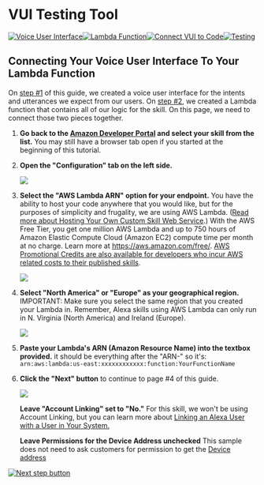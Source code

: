 # VUI Testing Tool
[![Voice User Interface](https://m.media-amazon.com/images/G/01/mobile-apps/dex/alexa/alexa-skills-kit/tutorials/navigation/1-locked._TTH_.png)](https://github.com/alexa/alexa-cookbook/blob/master/tools/VUI%20Testing%20Tool/step-by-step/1-voice-user-interface.md)[![Lambda Function](https://m.media-amazon.com/images/G/01/mobile-apps/dex/alexa/alexa-skills-kit/tutorials/navigation/2-locked._TTH_.png)](https://github.com/alexa/alexa-cookbook/blob/master/tools/VUI%20Testing%20Tool/step-by-step/2-lambda-function.md)[![Connect VUI to Code](https://m.media-amazon.com/images/G/01/mobile-apps/dex/alexa/alexa-skills-kit/tutorials/navigation/3-on._TTH_.png)](https://github.com/alexa/alexa-cookbook/blob/master/tools/VUI%20Testing%20Tool/step-by-step/3-connect-vui-to-code.md)[![Testing](https://m.media-amazon.com/images/G/01/mobile-apps/dex/alexa/alexa-skills-kit/tutorials/navigation/4-off._TTH_.png)](https://github.com/alexa/alexa-cookbook/blob/master/tools/VUI%20Testing%20Tool/step-by-step/4-testing.md)

## Connecting Your Voice User Interface To Your Lambda Function

On [step #1](https://github.com/Alexa/alexa-cookbook/blob/master/tools/VUI-Testing/step-by-step/1-voice-user-interface.md) of this guide, we created a voice user interface for the intents and utterances we expect from our users.  On [step #2](https://github.com/alexa/alexa-cookbook/blob/master/tools/VUI-Testing/step-by-step/2-lambda-function.md), we created a Lambda function that contains all of our logic for the skill.  On this page, we need to connect those two pieces together.

1.  **Go back to the [Amazon Developer Portal](https://developer.amazon.com/edw/home.html#/skills/list) and select your skill from the list.** You may still have a browser tab open if you started at the beginning of this tutorial.

2.  **Open the "Configuration" tab on the left side.**

    <img src="https://m.media-amazon.com/images/G/01/mobile-apps/dex/alexa/alexa-skills-kit/tutorials/quiz-game/3-2-configuration-tab._TTH_.png" />

3.  **Select the "AWS Lambda ARN" option for your endpoint.** You have the ability to host your code anywhere that you would like, but for the purposes of simplicity and frugality, we are using AWS Lambda. ([Read more about Hosting Your Own Custom Skill Web Service](https://developer.amazon.com/public/solutions/alexa/alexa-skills-kit/docs/developing-an-alexa-skill-as-a-web-service).)  With the AWS Free Tier, you get one million AWS Lambda and up to 750 hours of Amazon Elastic Compute Cloud (Amazon EC2) compute time per month at no charge. Learn more at https://aws.amazon.com/free/.  [AWS Promotional Credits are also available for developers who incur AWS related costs to their published skills](https://developer.amazon.com/alexa-skills-kit/alexa-aws-credits).

    <img src="https://m.media-amazon.com/images/G/01/mobile-apps/dex/alexa/alexa-skills-kit/tutorials/quiz-game/3-3-aws-lambda-arn._TTH_.png" />

4.  **Select "North America" or "Europe" as your geographical region.** IMPORTANT: Make sure you select the same region that you created your Lambda in.  Remember, Alexa skills using AWS Lambda can only run in N. Virginia (North America) and Ireland (Europe).

    <img src="https://m.media-amazon.com/images/G/01/mobile-apps/dex/alexa/alexa-skills-kit/tutorials/quiz-game/3-4-choose-region._TTH_.png" />

5.  **Paste your Lambda's ARN (Amazon Resource Name) into the textbox provided.** it should be everything after the "ARN-" so it's: ```arn:aws:lambda:us-east:xxxxxxxxxxxx:function:YourFunctionName```
6. **Click the "Next" button** to continue to page #4 of this guide.

    <a href="4-testing.md"><img src="https://m.media-amazon.com/images/G/01/mobile-apps/dex/alexa/alexa-skills-kit/tutorials/quiz-game/3-7-next-button._TTH_.png" /></a>

    **Leave "Account Linking" set to "No."** For this skill, we won't be using Account Linking, but you can learn more about [Linking an Alexa User with a User in Your System.](https://developer.amazon.com/public/solutions/alexa/alexa-skills-kit/docs/linking-an-alexa-user-with-a-user-in-your-system)

    **Leave Permissions for the Device Address unchecked** This sample does not need to ask customers for permission to get the [Device address](https://github.com/alexa/skill-sample-node-device-address-api/blob/master/README.md)


[![Next step button](https://m.media-amazon.com/images/G/01/mobile-apps/dex/alexa/alexa-skills-kit/tutorials/general/buttons/button_next_testing._TTH_.png)](https://github.com/alexa/alexa-cookbook/blob/master/tools/VUI%20Testing%20Tool/step-by-step/4-testing.md)
